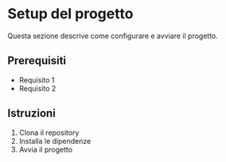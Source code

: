 # Setup del progetto

Questa sezione descrive come configurare e avviare il progetto.

## Prerequisiti

- Requisito 1
- Requisito 2

## Istruzioni

1. Clona il repository
2. Installa le dipendenze
3. Avvia il progetto